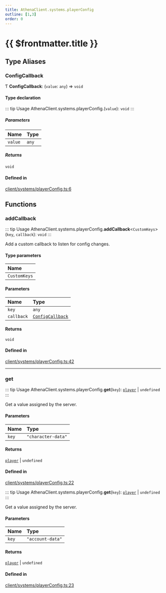 ```yaml
---
title: AthenaClient.systems.playerConfig
outline: [1,3]
order: 0
---
```


# {{ $frontmatter.title }}


## Type Aliases

### ConfigCallback

Ƭ **ConfigCallback**: (`value`: `any`) => `void`

#### Type declaration

::: tip Usage
AthenaClient.systems.playerConfig.(`value`): `void`
:::

##### Parameters

| Name | Type |
| :------ | :------ |
| `value` | `any` |

##### Returns

`void`

#### Defined in

[client/systems/playerConfig.ts:6](https://github.com/Stuyk/altv-athena/blob/fc54439/src/core/client/systems/playerConfig.ts#L6)

## Functions

### addCallback

::: tip Usage
AthenaClient.systems.playerConfig.**addCallback**<`CustomKeys`\>(`key`, `callback`): `void`
:::

Add a custom callback to listen for config changes.

#### Type parameters

| Name |
| :------ |
| `CustomKeys` |

#### Parameters

| Name | Type |
| :------ | :------ |
| `key` | `any` |
| `callback` | [`ConfigCallback`](client_systems_playerConfig.md#ConfigCallback) |

#### Returns

`void`

#### Defined in

[client/systems/playerConfig.ts:42](https://github.com/Stuyk/altv-athena/blob/fc54439/src/core/client/systems/playerConfig.ts#L42)

___

### get

::: tip Usage
AthenaClient.systems.playerConfig.**get**(`key`): [`player`](server_config.md#player) \| `undefined`
:::

Get a value assigned by the server.

#### Parameters

| Name | Type |
| :------ | :------ |
| `key` | ``"character-data"`` |

#### Returns

[`player`](server_config.md#player) \| `undefined`

#### Defined in

[client/systems/playerConfig.ts:22](https://github.com/Stuyk/altv-athena/blob/fc54439/src/core/client/systems/playerConfig.ts#L22)

::: tip Usage
AthenaClient.systems.playerConfig.**get**(`key`): [`player`](server_config.md#player) \| `undefined`
:::

Get a value assigned by the server.

#### Parameters

| Name | Type |
| :------ | :------ |
| `key` | ``"account-data"`` |

#### Returns

[`player`](server_config.md#player) \| `undefined`

#### Defined in

[client/systems/playerConfig.ts:23](https://github.com/Stuyk/altv-athena/blob/fc54439/src/core/client/systems/playerConfig.ts#L23)
